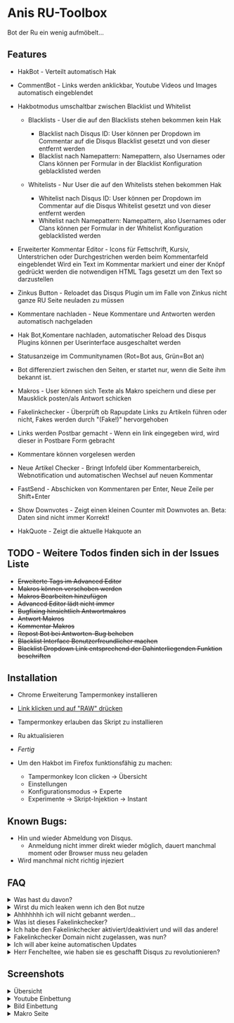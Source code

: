 # Anis RU-Toolbox

Bot der Ru ein wenig aufmöbelt...

## Features 
* HakBot - Verteilt automatisch Hak 
* CommentBot - Links werden anklickbar, Youtube Videos und Images automatisch eingeblendet 
* Hakbotmodus umschaltbar zwischen Blacklist und Whitelist
	* Blacklists - User die auf den Blacklists stehen bekommen kein Hak 
		* Blacklist nach Disqus ID: User können per Dropdown im Commentar auf die Disqus Blacklist gesetzt und von dieser entfernt werden 
		* Blacklist nach Namepattern: Namepattern, also Usernames oder Clans können per Formular in der Blacklist Konfiguration geblacklisted werden 

	* Whitelists - Nur User die auf den Whitelists stehen bekommen Hak 
		* Whitelist nach Disqus ID: User können per Dropdown im Commentar auf die Disqus Whitelist gesetzt und von dieser entfernt werden 
		* Whitelist nach Namepattern: Namepattern, also Usernames oder Clans können per Formular in der Whitelist Konfiguration geblacklisted werden 
	
* Erweiterter Kommentar Editor - Icons für Fettschrift, Kursiv, Unterstrichen oder Durchgestrichen werden beim Kommentarfeld eingeblendet Wird ein Text im Kommentar markiert und einer der Knöpf gedrückt werden die notwendigen HTML Tags gesetzt um den Text so darzustellen 
* Zinkus Button - Reloadet das Disqus Plugin um im Falle von Zinkus nicht ganze RU Seite neuladen zu müssen 
* Kommentare nachladen - Neue Kommentare und Antworten werden automatisch nachgeladen 
* Hak Bot,Komentare nachladen, automatischer Reload des Disqus Plugins können per Userinterface ausgeschaltet werden 
* Statusanzeige im Communitynamen (Rot=Bot aus, Grün=Bot an) 
* Bot differenziert zwischen den Seiten, er startet nur, wenn die Seite ihm bekannt ist.
* Makros - User können sich Texte als Makro speichern und diese per Mausklick posten/als Antwort schicken
* Fakelinkchecker - Überprüft ob Rapupdate Links zu Artikeln führen oder nicht, Fakes werden durch "(Fake!)" hervorgehoben
* Links werden Postbar gemacht - Wenn ein link eingegeben wird, wird dieser in Postbare Form gebracht
* Kommentare können vorgelesen werden
* Neue Artikel Checker - Bringt Infofeld über Kommentarbereich, Webnotification und automatischen Wechsel auf neuen Kommentar
* FastSend - Abschicken von Kommentaren per Enter, Neue Zeile per Shift+Enter
* Show Downvotes - Zeigt einen kleinen Counter mit Downvotes an. Beta: Daten sind nicht immer Korrekt!
* HakQuote - Zeigt die aktuelle Hakquote an

## TODO - Weitere Todos finden sich in der Issues Liste

* ~~Erweiterte Tags im Advanced Editor~~
* ~~Makros können verschoben werden~~
* ~~Makros Bearbeiten hinzufügen~~
* ~~Advanced Editor lädt nicht immer~~
* ~~Bugfixing hinsichtlich Antwortmakros~~
* ~~Antwort Makros~~
* ~~Kommentar Makros~~
* ~~Repost Bot bei Antworten-Bug beheben~~
* ~~Blacklist Interface Benutzerfreundlicher machen~~
* ~~Blacklist Dropdown Link entsprechend der Dahinterliegenden Funktion beschriften~~

## Installation
* Chrome Erweiterung Tampermonkey installieren
* <a href="https://github.com/rapupdate/AnisHakbot/blob/master/Hakbot.user.js">Link klicken und auf "RAW" drücken</a>
* Tampermonkey erlauben das Skript zu installieren
* Ru aktualisieren
* *Fertig*

* Um den Hakbot im Firefox funktionsfähig zu machen:
	* Tampermonkey Icon clicken -> Übersicht
	* Einstellungen
	* Konfigurationsmodus -> Experte
	* Experimente -> Skript-Injektion -> Instant
	

## Known Bugs:
* Hin und wieder Abmeldung von Disqus. 
	* Anmeldung nicht immer direkt wieder möglich, dauert manchmal moment oder Browser muss neu geladen
* Wird manchmal nicht richtig injeziert

## FAQ
<details> 
  <summary>Was hast du davon?</summary>
  <blockquote>Ich habe den Hakbot ursprünglich für mich entwickelt.<br>
  Als Buddha dann kam und geile Funktionen einbaute, dachte ich, ich kann das auch. Rausgekommen ist eine RU-Toolbox.<br>
  Mir macht die Entwicklung des "HakBots" Spaß, das ist mein einziger Motivator, neben eurer dankbarkeit und der optimierung meines RU 	Erlebnisses</blockquote>
</details> 
<details> 
  <summary>Wirst du mich leaken wenn ich den Bot nutze</summary>
  <blockquote>
   Ich weiß dass ist nicht viel Wert, aber ich habe kein Interesse an irgendwelchen Leaks.<br>
   Ich bin kein Hurensohn und finde jeder sollte sorgenfrei RU nutzen können.<br>
   Ich habe keine Ahnung wer meinen Bot benutzt und ich habe auch nicht vor dies zu ändern.<br>
   Sämtliche HTTP Requests werden über die GM_XMLHTTPrequest Schnittstelle versendet, so werdet ihr, wenn es ein neues Ziel gibt jedes mal informiert wenn es einen neuen Zielserver gibt. Bis auf rapupdate.de ist es bisher allerdings nicht notwendig dass ihr andere Ziele akzeptiert.
   </blockquote>
</details> 
<details> 
  <summary>Ahhhhhhh ich will nicht gebannt werden...</summary>
  <blockquote>
  Das wollen wir alle nicht.<br>
  Bisher ist noch niemand der meinen Bot benutzt hat gebannt worden. Ich benutze den Bot inzwischen seit 3 Monaten ohne Ban.<br>
  Wenn euch der Hakbot zu unsicher ist, könnt ihr ihn aber auch ausschalten und die anderen tollen Funktionen der Toolbox verwenden.
  </blockquote>
</details>
<details> 
  <summary>Was ist dieses Fakelinkchecker?</summary>
  <blockquote>
  Diese Funktion überprüft ob die von Usern geposteten Links auf "Rapupdate Artikel" wirklich existieren.<br>
  Existiert der Link nicht, so wird dieser durch "(FAKE!)" gekennzeichnet.<br><br>
  Die Fakelink Funktion benötigt XMLHTTPRequests. Diese können auch missbraucht werden. Der Hakbot wird nur Requests in Richtung rapupdate.de absetzen, auf diese Weise garantiere ich euch, dass ich eure Daten nicht abfangen kann. Sollte es eine Änderung mit den XMLHTTPrequests geben, werde ich diese per Popup mitteilen und euch die möglichkeit geben diese, wie auch den Fakelinkchecker zu deaktivieren!
  </blockquote>
</details>
<details> 
  <summary>Ich habe den Fakelinkchecker aktiviert/deaktiviert und will das andere!</summary>
  <blockquote>
	Kein Problem:
	Öffne einfach die Einstellungen und entferne/setze das häkchen bei Fakelinkchecker.
  </blockquote>
</details>
<details> 
  <summary>Fakelinkchecker Domain nicht zugelassen, was nun?</summary>
  <blockquote>
   Dieses Problem entsteht wenn ihr im Tampermonkey Popup nicht die Domain zugelassen habt oder diese sogar Aktiv gesperrt habt.<br>
   <ul>
   <li>Solltet ihr versehendlich die Domain gesperrt haben:
   <ol>
    	<li> Clickt auf das Tampermonkey Icon in eurem Browser.
	<li> Rechtsklick auf "RU-Bot.
 	<li> Einstellungen.
 	<li> Entfernt "rapupdate.de" aus der "Domain Negativliste" im Unterpunkt "XHR-Sicherheit".
 	<li> Fügt "rapupdate.de" zu "Benutzer-definierte Domain-Positivlist" im Unterpunkt "XHR-Sicherheit" hinzu.
 	<li> Ladet die Rapupdate Seite neu
	</ol>
   <li> Solltet ihr absichtlich die Domain gesperrt haben weil ihr keinen XMLHTTP-Request zu Rapupdate zulassen wollt:
   <ol>
   	<li> Clickt auf das Tampermonkey Icon in eurem Browser.
 	<li> Rechtsklick auf "RU-Bot.
 	<li> Speicher.
 	<li> Sucht den Eintrag ""checkLinks": true" und setzt ihn auf false
	<li> Ladet die Rapupdate Seite neu
	</ol>
	</ul>
	</blockquote>
  </details> 
  <details> 
  <summary>Ich will aber keine automatischen Updates</summary>
  <blockquote>Das kann abgestellt werden indem die Zeilen "UpdateURL" und DownloadURL aus den Kopfdaten gelöscht werden
  </blockquote>
</details> 
  <details> 
  <summary>Herr Fencheltee, wie haben sie es geschafft Disqus zu revolutionieren?</summary>
  Naja, da war dieses Mädchen in dieser Rap Community, die ist irgendwann gegangen, da habe ich einen Bot geschrieben der Sie zurückrufen sollte... Der Rest ist Geschichte.
</details> 

## Screenshots
<details> 
  <summary>Übersicht </summary>
  <img src="https://github.com/rapupdate/AnisHakbot/blob/master/HakBot%20%C3%9Cbersicht.PNG">
  </details> 
  <details> 
   <summary>Youtube Einbettung </summary>
<img src="https://github.com/rapupdate/AnisHakbot/blob/master/HakBot%20Youtube%20Embed.PNG">
</details> 
  <details> 
   <summary>Bild Einbettung </summary>
<img src="https://github.com/rapupdate/AnisHakbot/blob/master/HakBot%20Image%20Embed.PNG">
	</details> 
  <details> 
   <summary>Makro Seite </summary>
<img src="https://github.com/rapupdate/AnisHakbot/blob/master/HakBot%20Makros.PNG"> 

</details>

